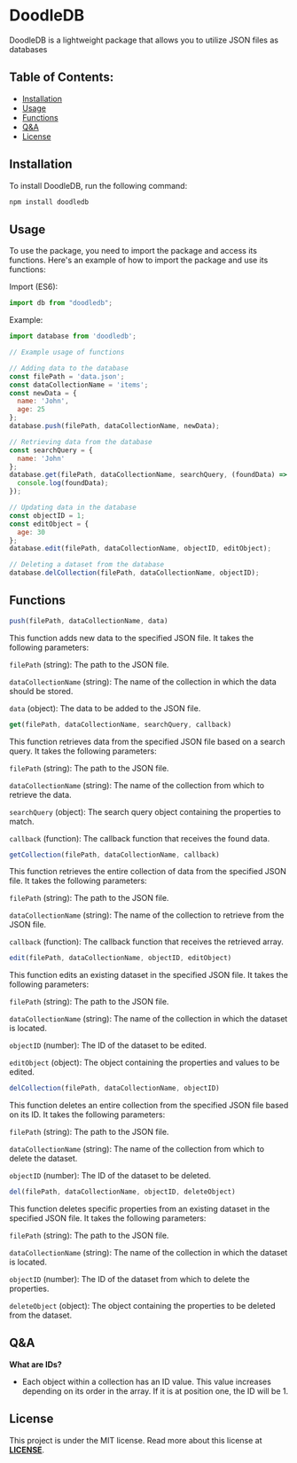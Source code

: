 # DoodleDB
DoodleDB is a lightweight package that allows you to utilize JSON files as databases

## Table of Contents:
- [Installation](#installation)
- [Usage](#usage)
- [Functions](#functions)
- [Q&A](#qa)
- [License](#license)

## Installation

To install DoodleDB, run the following command:

```bash
npm install doodledb
```

## Usage

To use the package, you need to import the package and access its functions. Here's an example of how to import the package and use its functions:

Import (ES6):
```javascript
import db from "doodledb";
```

Example:
```js
import database from 'doodledb';

// Example usage of functions

// Adding data to the database
const filePath = 'data.json';
const dataCollectionName = 'items';
const newData = {
  name: 'John',
  age: 25
};
database.push(filePath, dataCollectionName, newData);

// Retrieving data from the database
const searchQuery = {
  name: 'John'
};
database.get(filePath, dataCollectionName, searchQuery, (foundData) => {
  console.log(foundData);
});

// Updating data in the database
const objectID = 1;
const editObject = {
  age: 30
};
database.edit(filePath, dataCollectionName, objectID, editObject);

// Deleting a dataset from the database
database.delCollection(filePath, dataCollectionName, objectID);
```

## Functions
```js
push(filePath, dataCollectionName, data)
```
This function adds new data to the specified JSON file. It takes the following parameters:



`filePath` (string): The path to the JSON file.


`dataCollectionName` (string): The name of the collection in which the data should be stored.


`data` (object): The data to be added to the JSON file.




```js
get(filePath, dataCollectionName, searchQuery, callback)
```
This function retrieves data from the specified JSON file based on a search query. It takes the following parameters:



`filePath` (string): The path to the JSON file.


`dataCollectionName` (string): The name of the collection from which to retrieve the data.


`searchQuery` (object): The search query object containing the properties to match.


`callback` (function): The callback function that receives the found data.




```js
getCollection(filePath, dataCollectionName, callback)
```


This function retrieves the entire collection of data from the specified JSON file. It takes the following parameters:



`filePath` (string): The path to the JSON file.



`dataCollectionName` (string): The name of the collection to retrieve from the JSON file.



`callback` (function): The callback function that receives the retrieved array.





```js
edit(filePath, dataCollectionName, objectID, editObject)
```
This function edits an existing dataset in the specified JSON file. It takes the following parameters:



`filePath` (string): The path to the JSON file.



`dataCollectionName` (string): The name of the collection in which the dataset is located.



`objectID` (number): The ID of the dataset to be edited.



`editObject` (object): The object containing the properties and values to be edited.






```js
delCollection(filePath, dataCollectionName, objectID)
```


This function deletes an entire collection from the specified JSON file based on its ID. It takes the following parameters:

`filePath` (string): The path to the JSON file.



`dataCollectionName` (string): The name of the collection from which to delete the dataset.



`objectID` (number): The ID of the dataset to be deleted.






```js
del(filePath, dataCollectionName, objectID, deleteObject)
```


This function deletes specific properties from an existing dataset in the specified JSON file. It takes the following parameters:



`filePath` (string): The path to the JSON file.



`dataCollectionName` (string): The name of the collection in which the dataset is located.



`objectID` (number): The ID of the dataset from which to delete the properties.



`deleteObject` (object): The object containing the properties to be deleted from the dataset.


## Q&A
**What are IDs?**
- Each object within a collection has an ID value. This value increases depending on its order in the array. If it is at position one, the ID will be 1.

## License
This project is under the MIT license. Read more about this license at **[LICENSE](https://opensource.org/license/mit/)**.